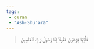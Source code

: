 ```yaml
---
tags: 
 - quran 
 - "Ash-Shu'ara"
---
```


> فَأۡتِيَا فِرۡعَوۡنَ فَقُولَآ إِنَّا رَسُولُ رَبِّ ٱلۡعَٰلَمِينَ
